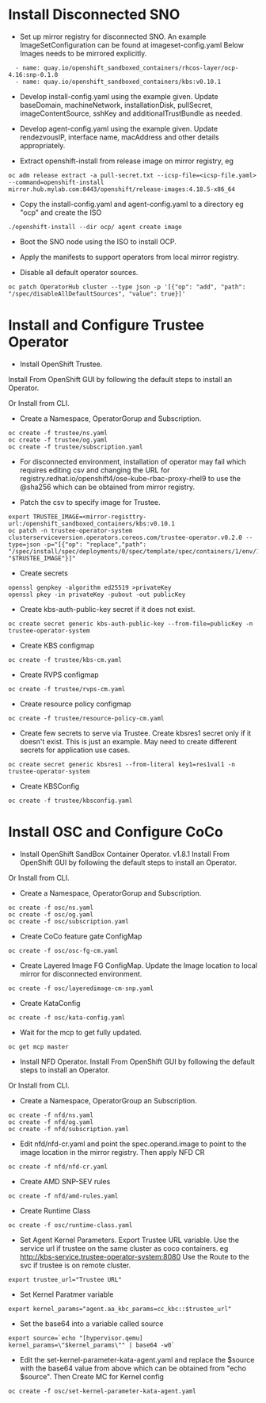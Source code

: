 # Install Disconnected SNO

* Set up mirror registry for disconnected SNO. An example ImageSetConfiguration can be found at imageset-config.yaml
Below Images needs to be mirrored explicitly.
```
  - name: quay.io/openshift_sandboxed_containers/rhcos-layer/ocp-4.16:snp-0.1.0
  - name: quay.io/openshift_sandboxed_containers/kbs:v0.10.1
```
* Develop install-config.yaml using the example given. Update baseDomain, machineNetwork, installationDisk, pullSecret, imageContentSource, sshKey and additionalTrustBundle as needed.

* Develop agent-config.yaml using the example given. Update rendezvousIP, interface name, macAddress and other details appropriately.

* Extract openshift-install from release image on mirror registry, eg

```
oc adm release extract -a pull-secret.txt --icsp-file=<icsp-file.yaml> --command=openshift-install mirror.hub.mylab.com:8443/openshift/release-images:4.18.5-x86_64
```

* Copy the install-config.yaml and agent-config.yaml to a directory eg "ocp" and create the ISO

```
./openshift-install --dir ocp/ agent create image
```
* Boot the SNO node using the ISO to install OCP.

* Apply the manifests to support operators from local mirror registry.

* Disable all default operator sources.
```
oc patch OperatorHub cluster --type json -p '[{"op": "add", "path": "/spec/disableAllDefaultSources", "value": true}]'
```

# Install and Configure Trustee Operator

* Install OpenShift Trustee.

Install From OpenShift GUI by following the default steps to install an Operator.

Or Install from CLI.
* Create a Namespace, OperatorGorup and Subscription.

```
oc create -f trustee/ns.yaml
oc create -f trustee/og.yaml
oc create -f trustee/subscription.yaml
```
* For disconnected environment, installation of operator may fail which requires editing csv and changing the URL for registry.redhat.io/openshift4/ose-kube-rbac-proxy-rhel9 to use the @sha256 which can be obtained from mirror registry.

* Patch the csv to specify image for Trustee.
```
export TRUSTEE_IMAGE=<mirror-registtry-url:/openshift_sandboxed_containers/kbs:v0.10.1
oc patch -n trustee-operator-system clusterserviceversion.operators.coreos.com/trustee-operator.v0.2.0 --type=json -p="[{"op": "replace","path": "/spec/install/spec/deployments/0/spec/template/spec/containers/1/env/1/value","value": "$TRUSTEE_IMAGE"}]"
```
* Create secrets

```
openssl genpkey -algorithm ed25519 >privateKey
openssl pkey -in privateKey -pubout -out publicKey
```
* Create kbs-auth-public-key secret if it does not exist.
```
oc create secret generic kbs-auth-public-key --from-file=publicKey -n trustee-operator-system
```

* Create KBS configmap
```
oc create -f trustee/kbs-cm.yaml
```

* Create RVPS configmap
```
oc create -f trustee/rvps-cm.yaml
```

* Create resource policy configmap
```
oc create -f trustee/resource-policy-cm.yaml
```

* Create few secrets to serve via Trustee. Create kbsres1 secret only if it doesn't exist. This is just an example. May need to create different secrets for application use cases.
```
oc create secret generic kbsres1 --from-literal key1=res1val1 -n trustee-operator-system
```

* Create KBSConfig
```
oc create -f trustee/kbsconfig.yaml
```
# Install OSC and Configure CoCo

* Install OpenShift SandBox Container Operator. v1.8.1
Install From OpenShift GUI by following the default steps to install an Operator.

Or Install from CLI.
* Create a Namespace, OperatorGorup and Subscription.

```
oc create -f osc/ns.yaml
oc create -f osc/og.yaml
oc create -f osc/subscription.yaml
```
* Create CoCo feature gate ConfigMap
```
oc create -f osc/osc-fg-cm.yaml
```
* Create Layered Image FG ConfigMap. Update the Image location to local mirror for disconnected environment.

```
oc create -f osc/layeredimage-cm-snp.yaml
```

* Create KataConfig
```
oc create -f osc/kata-config.yaml
```

* Wait for the mcp to get fully updated.
```
oc get mcp master
```

* Install NFD Operator.
Install From OpenShift GUI by following the default steps to install an Operator.

Or Install from CLI.
* Create a Namespace, OperatorGroup an Subscription.

```
oc create -f nfd/ns.yaml
oc create -f nfd/og.yaml
oc create -f nfd/subscription.yaml
```
* Edit nfd/nfd-cr.yaml and point the spec.operand.image to point to the image location in the mirror registry. Then apply NFD CR

```
oc create -f nfd/nfd-cr.yaml
```
* Create AMD SNP-SEV rules

```
oc create -f nfd/amd-rules.yaml 
```

* Create Runtime Class
```
oc create -f osc/runtime-class.yaml
```

* Set Agent Kernel Parameters. Export Trustee URL variable. Use the service url if trustee on the same cluster as coco containers. eg http://kbs-service.trustee-operator-system:8080 Use the Route to the svc if trustee is on remote cluster.
```
export trustee_url="Trustee URL"
```

* Set Kernel Paratmer variable
```
export kernel_params="agent.aa_kbc_params=cc_kbc::$trustee_url"
```
* Set the base64 into a variable called source
```
export source=`echo "[hypervisor.qemu]
kernel_params=\"$kernel_params\"" | base64 -w0`
```
* Edit the set-kernel-parameter-kata-agent.yaml and replace the $source with the base64 value from above which can be obtained from "echo $source". Then Create MC for Kernel config
```
oc create -f osc/set-kernel-parameter-kata-agent.yaml
```
